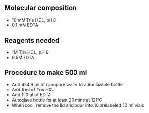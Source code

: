 ## Molecular composition
* 10 mM Tris HCL, pH 8 
* 0.1 mM EDTA

## Reagents needed
* 1M Tris HCL, pH 8 
* 0.5M EDTA

## Procedure to make 500 ml
* Add 494.9 ml of nanopure water to autoclavable bottle
* Add 5 ml of Tris HCL 
* Add 100 µl of EDTA 
* Autoclave bottle for at least 20 mins at 121ºC
* When cool, remove the lid and pour into 10 prelabeled 50 ml vials



